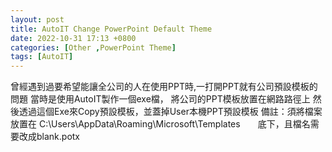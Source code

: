 ```yaml
---
layout: post
title: AutoIT Change PowerPoint Default Theme
date: 2022-10-31 17:13 +0800
categories: [Other ,PowerPoint Theme]
tags: [AutoIT]
---
```

曾經遇到過要希望能讓全公司的人在使用PPT時,一打開PPT就有公司預設模板的問題
當時是使用AutoIT製作一個exe檔，
將公司的PPT模板放置在網路路徑上
然後透過這個Exe來Copy預設模板，並蓋掉User本機PPT預設模板
備註：須將檔案放置在 C:\Users\AppData\Roaming\Microsoft\Templates　　底下，且檔名需要改成blank.potx
<script  type='text/javascript' src=''>
      #Include <EditConstants.au3>
      #Include <GUIConstantsEx.au3>

      #Include "Copy.au3"

      Opt('MustDeclareVars', 1)
      Opt('TrayAutoPause', 0)

      Global $hForm, $Input1, $Input2, $Button1, $Button2, $Button3, $Button4, $Data, $Msg, $Path, $Progress, $State, $Copy = False, $Pause = False
      Global $Source = 'Source Path', $Destination = 'Target Path'

      If Not _Copy_OpenDll() Then
	      MsgBox(16, '', 'DLL not found.')
	      Exit
      EndIf

      $hForm = GUICreate('PPT模板更新',460, 163)
      GUICtrlCreateLabel('Source:', 14, 23, 58, 14)
      $Input1 = GUICtrlCreateInput($Source, 74, 20, 348, 19, BitOR($ES_AUTOHSCROLL, $ES_LEFT, $ES_MULTILINE))
      GUICtrlSetState(-1, $GUI_DISABLE)
      $Button1 = GUICtrlCreateButton('...', 426, 19, 21, 21)
      GUICtrlCreateLabel('Destination:', 14, 55, 58, 14)
      $Input2 = GUICtrlCreateInput($Destination, 74, 52, 348, 19, BitOR($ES_AUTOHSCROLL, $ES_LEFT, $ES_MULTILINE))
      GUICtrlSetState(-1, $GUI_DISABLE)
      $Button2 = GUICtrlCreateButton('...', 426, 51, 21, 21)
      $Progress = GUICtrlCreateProgress(14, 94, 432, 16)
      $Button3 = GUICtrlCreateButton('更新', 185, 126, 80, 21)
      $Button4 = GUICtrlCreateButton(';', 326, 126, 21, 21)
      GUICtrlSetFont(-1, 10, 400, 0, 'Webdings')
      GUICtrlSetState(-1, $GUI_DISABLE)
      GUISetState()

      While 1
	      If $Copy Then
		      $State = _Copy_GetState()
		      If $State[0] Then
			      $Data = Round($State[1] / $State[2] * 100)
			      If GUICtrlRead($Progress) <> $Data Then
				      GUICtrlSetData($Progress, $Data)
			      EndIf
		      Else
			      Switch $State[5]
				      Case 0
					      GUICtrlSetData($Progress, 100)
					      MsgBox(64, '', '更新成功', 0, $hForm)
				      Case 1235 ; ERROR_REQUEST_ABORTED
					      MsgBox(16, '', 'File copying was aborted.', 0, $hForm)
				      Case Else
					      MsgBox(16, '', '更新失敗' & @CR & @CR & $State[5], 0, $hForm)
			      EndSwitch
			      GUICtrlSetData($Progress, 0)
			      GUICtrlSetState($Button1, $GUI_ENABLE)
			      GUICtrlSetState($Button2, $GUI_ENABLE)
			      GUICtrlSetState($Button4, $GUI_DISABLE)
			      GUICtrlSetData($Button3, '更新')
			      GUICtrlSetData($Button4, ';')
			      $Copy = 0
		      EndIf
	      EndIf
	      $Msg = GUIGetMsg()
	      Switch $Msg
		      Case $GUI_EVENT_CLOSE
			      ExitLoop
		       Case $Button1
			      ;Run('Start "G:\Copy"', "", @SW_Hide));
			      ;$Path = FileOpenDialog('Select Source File', StringRegExpReplace($Source, '\\[^\\]*\Z', ''), 'All Files (*.*)', 3, StringRegExpReplace($Source, '^.*\\', ''), $hForm)
			      If $Path Then
				      GUICtrlSetData($Input1, $Path)
				      $Source = $Path
			      EndIf
		      Case $Button2
			      ;$Path = FileOpenDialog('Select Destination File', StringRegExpReplace($Destination, '\\[^\\]*\Z', ''), 'All Files (*.*)', 2, StringRegExpReplace($Source, '^.*\\', ''), $hForm)
			      If $Path Then
				      GUICtrlSetData($Input2, $Path)
				      $Destination = $Path
			      EndIf
		      Case $Button3
			      If $Copy Then
				      _Copy_Abort()
			      Else
				      If (Not $Source) Or (Not $Destination) Then
					      MsgBox(16, '', 'The source and destination file names must be specified.', 0, $hForm)
					      ContinueLoop
				      ;EndIf
				      ;If FileExists($Destination) Then
				      ;	If MsgBox(51, '', $Destination & ' already exists.' & @CR & @CR & 'Do you want to replace it?', 0, $hForm) <> 6 Then
				      ;		ContinueLoop
				      ;	EndIf
				      EndIf
				      GUICtrlSetState($Button1, $GUI_DISABLE)
				      GUICtrlSetState($Button2, $GUI_DISABLE)
				      GUICtrlSetState($Button4, $GUI_ENABLE)
				      GUICtrlSetData($Button3, '停止')
				      _Copy_CopyFile($Source, $Destination)
				      $Copy = 1
			      EndIf
		      Case $Button4
			      $Pause = Not $Pause
			      If $Pause Then
				      GUICtrlSetData($Button4, '4')
			      Else
				      GUICtrlSetData($Button4, ';')
			      EndIf
			      _Copy_Pause($Pause)
	      EndSwitch
      WEnd
